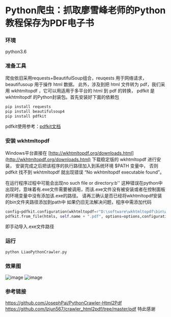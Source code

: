 # Python爬虫：抓取廖雪峰老师的Python教程保存为PDF电子书

### 环境
python3.6


### 准备工具
爬虫依旧采用requests+BeautifulSoup组合，reuqests 用于网络请求，beautifusoup 用于操作 html 数据。
此外，涉及到把 html 文件转为 pdf，我们采用 wkhtmltopdf ，它可以用适用于多平台的 html 到 pdf 的转换，
pdfkit 是 wkhtmltopdf 的Python封装包。首先安装好下面的依赖包

```python
pip install requests
pip install beautifulsoup4
pip install pdfkit
```
pdfkit使用参考：[pdfkit文档](https://pypi.python.org/pypi/pdfkit/0.4.1)

### 安装 wkhtmltopdf
Windows平台直接在 [http://wkhtmltopdf.org/downloads.html](http://wkhtmltopdf.org/downloads.html) 下载稳定版的 wkhtmltopdf 进行安装，
安装完成之后把该程序的执行路径加入到系统环境 $PATH 变量中，
否则 pdfkit 找不到 wkhtmltopdf 就出现错误 “No wkhtmltopdf executable found”。

在运行程序过程中可能会出现no such file or directory:b'' 
这种错误在python中出现时，意味着有.exe文件需要被调用，而该.exe文件没有被安装或者在控制面板的环境变量中没有添加该.exe的路径。
请再三确认是否已经将wkhtmltopdf安装的bin文件夹路径添加到path中
如果仍旧无法解决问题，程序中需添加代码
```python
config=pdfkit.configuration(wkhtmltopdf=r"D:\software\wkhtmltopdf\bin\wkhtmltopdf.exe")
pdfkit.from_file(htmls, self.name + ".pdf", options=options,configuration=config)
```
即手动导入.exe文件路径


### 运行
```python
python LiaoPythonCrawler.py
```

### 效果图
![image](https://raw.githubusercontent.com/JosephPai/PythonCrawler-Html2Pdf/master/asserts/01.jpg)
![image](https://raw.githubusercontent.com/JosephPai/PythonCrawler-Html2Pdf/master/asserts/02.jpg)

### 参考链接
https://github.com/JosephPai/PythonCrawler-Html2Pdf
https://github.com/lzjun567/crawler_html2pdf/tree/master/pdf 
特此感谢

